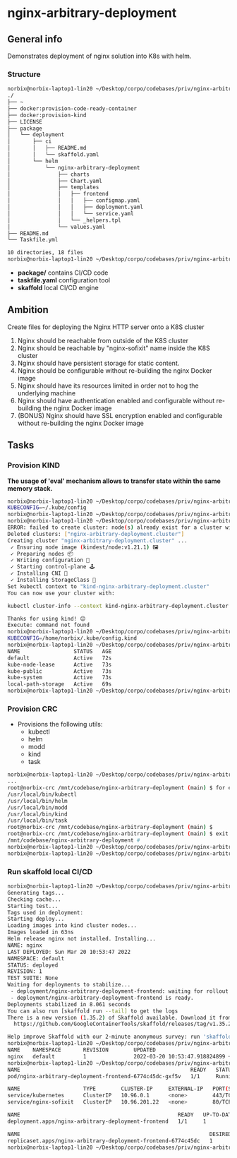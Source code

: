 # nginx-arbitrary-deployment

## General info 

Demonstrates deployment of nginx solution into K8s with helm.

### Structure 

```sh 
norbix@norbix-laptop1-lin20 ~/Desktop/corpo/codebases/priv/nginx-arbitrary-deployment (main) $ tree -L 7 ./
./
├── ~
├── docker:provision-code-ready-container
├── docker:provision-kind
├── LICENSE
├── package
│   └── deployment
│       ├── ci
│       │   ├── README.md
│       │   └── skaffold.yaml
│       └── helm
│           └── nginx-arbitrary-deployment
│               ├── charts
│               ├── Chart.yaml
│               ├── templates
│               │   ├── frontend
│               │   │   ├── configmap.yaml
│               │   │   ├── deployment.yaml
│               │   │   └── service.yaml
│               │   └── _helpers.tpl
│               └── values.yaml
├── README.md
└── Taskfile.yml

10 directories, 18 files
norbix@norbix-laptop1-lin20 ~/Desktop/corpo/codebases/priv/nginx-arbitrary-deployment (main) $ 
```

- **package/** contains CI/CD code
- **taskfile.yaml** configuration tool
- **skaffold** local CI/CD engine

## Ambition

Create files for deploying the Nginx HTTP server onto a K8S cluster
1. Nginx should be reachable from outside of the K8S cluster
2. Nginx should be reachable by "nginx-sofixit" name inside the K8S cluster
3. Nginx should have persistent storage for static content.
4. Nginx should be configurable without re-building the nginx Docker image
5. Nginx should have its resources limited in order not to hog the underlying machine
6. Nginx should have authentication enabled and configurable without re-building the nginx Docker image
7. (BONUS) Nginx should have SSL encryption enabled and configurable without re-building the nginx Docker image

## Tasks 

### Provision KIND 

**The usage of 'eval' mechanism allows to transfer state within the same memory stack.** 

```sh 
norbix@norbix-laptop1-lin20 ~/Desktop/corpo/codebases/priv/nginx-arbitrary-deployment (main) $ env|grep -i kube
KUBECONFIG=~/.kube/config
norbix@norbix-laptop1-lin20 ~/Desktop/corpo/codebases/priv/nginx-arbitrary-deployment (main) $ 
norbix@norbix-laptop1-lin20 ~/Desktop/corpo/codebases/priv/nginx-arbitrary-deployment (main) $ eval "$(task docker:provision-kind)"
ERROR: failed to create cluster: node(s) already exist for a cluster with the name "nginx-arbitrary-deployment.cluster"
Deleted clusters: ["nginx-arbitrary-deployment.cluster"]
Creating cluster "nginx-arbitrary-deployment.cluster" ...
 ✓ Ensuring node image (kindest/node:v1.21.1) 🖼
 ✓ Preparing nodes 📦  
 ✓ Writing configuration 📜 
 ✓ Starting control-plane 🕹️ 
 ✓ Installing CNI 🔌 
 ✓ Installing StorageClass 💾 
Set kubectl context to "kind-nginx-arbitrary-deployment.cluster"
You can now use your cluster with:

kubectl cluster-info --context kind-nginx-arbitrary-deployment.cluster --kubeconfig /home/norbix/.kube/config.kind

Thanks for using kind! 😊
Execute: command not found
norbix@norbix-laptop1-lin20 ~/Desktop/corpo/codebases/priv/nginx-arbitrary-deployment (main) $ env|grep -i kube
KUBECONFIG=/home/norbix/.kube/config.kind
norbix@norbix-laptop1-lin20 ~/Desktop/corpo/codebases/priv/nginx-arbitrary-deployment (main) $ k get ns
NAME                 STATUS   AGE
default              Active   72s
kube-node-lease      Active   73s
kube-public          Active   73s
kube-system          Active   73s
local-path-storage   Active   69s
norbix@norbix-laptop1-lin20 ~/Desktop/corpo/codebases/priv/nginx-arbitrary-deployment (main) $ 
```

### Provision CRC

* Provisions the following utils:
  * kubectl
  * helm
  * modd
  * kind
  * task

```sh 
norbix@norbix-laptop1-lin20 ~/Desktop/corpo/codebases/priv/nginx-arbitrary-deployment (main) $ task docker:provision-code-ready-container
...
root@norbix-crc /mnt/codebase/nginx-arbitrary-deployment (main) $ for each in kubectl helm modd kind task; do which $each;done
/usr/local/bin/kubectl
/usr/local/bin/helm
/usr/local/bin/modd
/usr/local/bin/kind
/usr/local/bin/task
root@norbix-crc /mnt/codebase/nginx-arbitrary-deployment (main) $ 
root@norbix-crc /mnt/codebase/nginx-arbitrary-deployment (main) $ exit
/mnt/codebase/nginx-arbitrary-deployment # 
norbix@norbix-laptop1-lin20 ~/Desktop/corpo/codebases/priv/nginx-arbitrary-deployment (main) $ 
norbix@norbix-laptop1-lin20 ~/Desktop/corpo/codebases/priv/nginx-arbitrary-deployment (main) $ docker ps|grep -i crc
```

### Run skaffold local CI/CD

```sh 
norbix@norbix-laptop1-lin20 ~/Desktop/corpo/codebases/priv/nginx-arbitrary-deployment (main) $ SKAFFOLD_CONFIG=./package/utils/SKAFFOLD_CONFIG/config.yaml skaffold run -f package/deployment/ci/skaffold.yaml 
Generating tags...
Checking cache...
Starting test...
Tags used in deployment:
Starting deploy...
Loading images into kind cluster nodes...
Images loaded in 63ns
Helm release nginx not installed. Installing...
NAME: nginx
LAST DEPLOYED: Sun Mar 20 10:53:47 2022
NAMESPACE: default
STATUS: deployed
REVISION: 1
TEST SUITE: None
Waiting for deployments to stabilize...
 - deployment/nginx-arbitrary-deployment-frontend: waiting for rollout to finish: 0 of 1 updated replicas are available...
 - deployment/nginx-arbitrary-deployment-frontend is ready.
Deployments stabilized in 8.061 seconds
You can also run [skaffold run --tail] to get the logs
There is a new version (1.35.2) of Skaffold available. Download it from:
  https://github.com/GoogleContainerTools/skaffold/releases/tag/v1.35.2

Help improve Skaffold with our 2-minute anonymous survey: run 'skaffold survey'
norbix@norbix-laptop1-lin20 ~/Desktop/corpo/codebases/priv/nginx-arbitrary-deployment (main) $ helm list
NAME    NAMESPACE       REVISION        UPDATED                                 STATUS          CHART                                   APP VERSION
nginx   default         1               2022-03-20 10:53:47.918824899 +0100 CET deployed        nginx-arbitrary-deployment-0.1.0        1.16.0     
norbix@norbix-laptop1-lin20 ~/Desktop/corpo/codebases/priv/nginx-arbitrary-deployment (main) $ k get all
NAME                                                      READY   STATUS    RESTARTS   AGE
pod/nginx-arbitrary-deployment-frontend-6774c45dc-gxf5v   1/1     Running   0          23s

NAME                    TYPE        CLUSTER-IP     EXTERNAL-IP   PORT(S)   AGE
service/kubernetes      ClusterIP   10.96.0.1      <none>        443/TCP   38m
service/nginx-sofixit   ClusterIP   10.96.201.22   <none>        80/TCP    23s

NAME                                                  READY   UP-TO-DATE   AVAILABLE   AGE
deployment.apps/nginx-arbitrary-deployment-frontend   1/1     1            1           23s

NAME                                                            DESIRED   CURRENT   READY   AGE
replicaset.apps/nginx-arbitrary-deployment-frontend-6774c45dc   1         1         1       23s
norbix@norbix-laptop1-lin20 ~/Desktop/corpo/codebases/priv/nginx-arbitrary-deployment (main) $ 
```